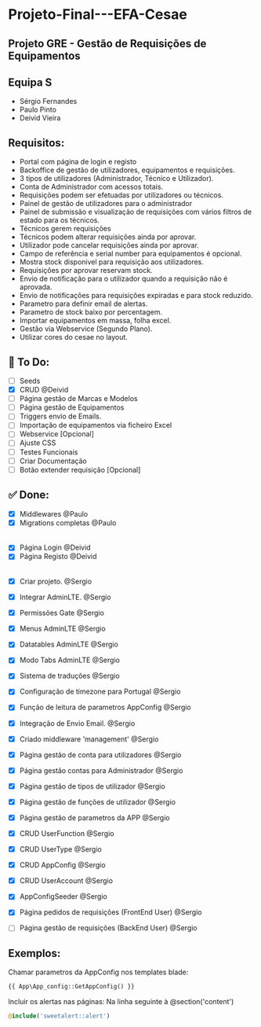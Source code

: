 # Projeto-Final---EFA-Cesae

## Projeto GRE - Gestão de Requisições de Equipamentos

## Equipa S
 - Sérgio Fernandes
 - Paulo Pinto
 - Deivid Vieira

## Requisitos: 

- Portal com página de login e registo
- Backoffice de gestão de utilizadores, equipamentos e requisições.
- 3 tipos de utilizadores (Administrador, Técnico e Utilizador).
- Conta de Administrador com acessos totais.
- Requisições podem ser efetuadas por utilizadores ou técnicos.
- Painel de gestão de utilizadores para o administrador
- Painel de submissão e visualização de requisições com vários filtros de estado para os técnicos.
- Técnicos gerem requisições
- Técnicos podem alterar requisições ainda por aprovar.
- Utilizador pode cancelar requisições ainda por aprovar.
- Campo de referência e serial number para equipamentos é opcional.
- Mostra stock disponivel para requisição aos utilizadores.
- Requisições por aprovar reservam stock.
- Envio de notificação para o utilizador quando a requisição não é aprovada.
- Envio de notificações para requisições expiradas e para stock reduzido.
- Parametro para definir email de alertas.
- Parametro de stock baixo por percentagem.
- Importar equipamentos em massa, folha excel.
- Gestão via Webservice (Segundo Plano).
- Utilizar cores do cesae no layout.


## :rotating_light: To Do:


- [ ] Seeds
- [X] CRUD @Deivid
- [ ] Página gestão de Marcas e Modelos
- [ ] Página gestão de Equipamentos
- [ ] Triggers envio de Emails.
- [ ] Importação de equipamentos via ficheiro Excel
- [ ] Webservice [Opcional]
- [ ] Ajuste CSS
- [ ] Testes Funcionais
- [ ] Criar Documentação
- [ ] Botão extender requisição [Opcional]

## :white_check_mark: Done:
- [x] Middlewares @Paulo
- [x] Migrations completas @Paulo
###### 
- [x] Página Login @Deivid
- [x] Página Registo @Deivid
###### 
- [x] Criar projeto. @Sergio
- [x] Integrar AdminLTE. @Sergio
- [x] Permissões Gate @Sergio
- [x] Menus AdminLTE @Sergio
- [x] Datatables AdminLTE @Sergio
- [x] Modo Tabs AdminLTE @Sergio
- [x] Sistema de traduções @Sergio
- [x] Configuração de timezone para Portugal @Sergio
- [x] Função de leitura de parametros AppConfig @Sergio
- [x] Integração de Envio Email. @Sergio
- [x] Criado middleware 'management' @Sergio
- [x] Página gestão de conta para utilizadores @Sergio
- [x] Página gestão contas para Administrador @Sergio
- [x] Página gestão de tipos de utilizador @Sergio
- [x] Página gestão de funções de utilizador @Sergio
- [x] Página gestão de parametros da APP @Sergio
- [x] CRUD UserFunction @Sergio
- [x] CRUD UserType @Sergio
- [x] CRUD AppConfig @Sergio
- [x] CRUD UserAccount @Sergio
- [x] AppConfigSeeder @Sergio
- [x] Página pedidos de requisições (FrontEnd User) @Sergio
- [ ] Página gestão de requisições (BackEnd User) @Sergio




## Exemplos:
Chamar parametros da AppConfig nos templates blade:
```php
{{ App\App_config::GetAppConfig() }}
```

Incluir os alertas nas páginas:
Na linha seguinte à @section('content')

```php
@include('sweetalert::alert')
```





